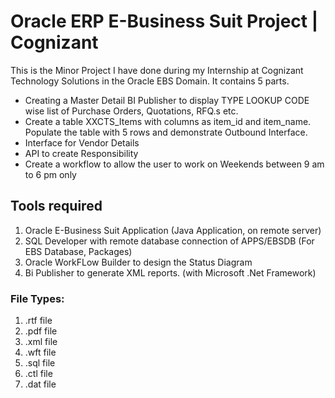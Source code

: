 # Oracle ERP E-Business Suit Project | Cognizant

This is the Minor Project I have done during my Internship at Cognizant Technology Solutions in the Oracle EBS Domain.
It contains 5 parts.
- Creating a Master Detail BI Publisher to display TYPE LOOKUP CODE wise list of Purchase Orders, Quotations, RFQ.s etc.
- Create a table XXCTS_Items with columns as item_id and item_name. Populate the table with 5 rows and demonstrate Outbound Interface.
- Interface for Vendor Details
- API to create Responsibility
- Create a workflow to allow the user to work on Weekends between 9 am to 6 pm only

## Tools required
1. Oracle E-Business Suit Application (Java Application, on remote server)
2. SQL Developer with remote database connection of APPS/EBSDB (For EBS Database, Packages)
3. Oracle WorkFLow Builder to design the Status Diagram
4. Bi Publisher to generate XML reports. (with Microsoft .Net Framework)

### File Types:
1. .rtf file
2. .pdf file
3. .xml file
4. .wft file
5. .sql file
6. .ctl file
7. .dat file
